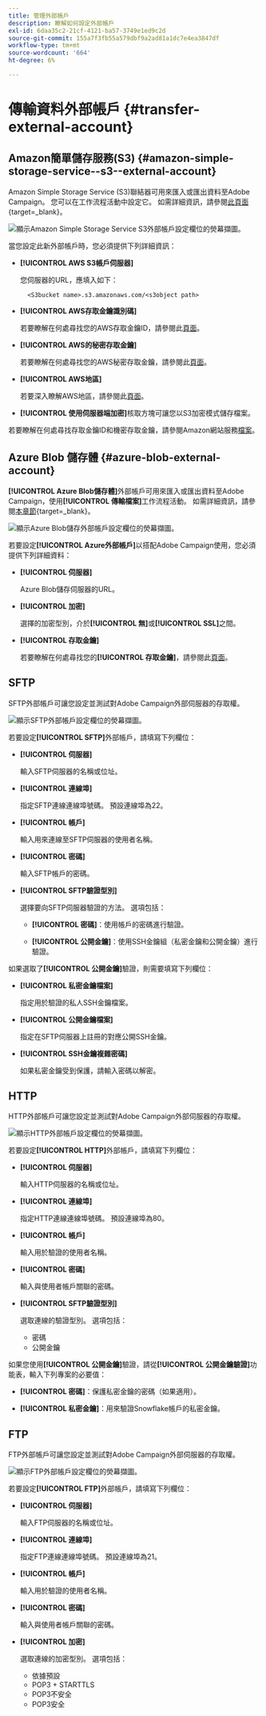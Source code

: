 ```yaml
---
title: 管理外部帳戶
description: 瞭解如何設定外部帳戶
exl-id: 6daa35c2-21cf-4121-ba57-3749e1ed9c2d
source-git-commit: 155a7f3fb55a579dbf9a2ad81a1dc7e4ea3847df
workflow-type: tm+mt
source-wordcount: '664'
ht-degree: 6%

---
```


# 傳輸資料外部帳戶 {#transfer-external-account}

## Amazon簡單儲存服務(S3) {#amazon-simple-storage-service--s3--external-account}

Amazon Simple Storage Service (S3)聯結器可用來匯入或匯出資料至Adobe Campaign。 您可以在工作流程活動中設定它。 如需詳細資訊，請參閱[此頁面](https://experienceleague.adobe.com/en/docs/campaign-web/v8/wf/design-workflows/transfer-file){target=_blank}。

![顯示Amazon Simple Storage Service S3外部帳戶設定欄位的熒幕擷圖。](assets/external-AWS.png)

當您設定此新外部帳戶時，您必須提供下列詳細資訊：

* **[!UICONTROL AWS S3帳戶伺服器]**

  您伺服器的URL，應填入如下：

  `  <S3bucket name>.s3.amazonaws.com/<s3object path>`

* **[!UICONTROL AWS存取金鑰識別碼]**

  若要瞭解在何處尋找您的AWS存取金鑰ID，請參閱此[頁面](https://docs.aws.amazon.com/general/latest/gr/aws-sec-cred-types.html#access-keys-and-secret-access-keys)。

* **[!UICONTROL AWS的秘密存取金鑰]**

  若要瞭解在何處尋找您的AWS秘密存取金鑰，請參閱此[頁面](https://aws.amazon.com/fr/blogs/security/wheres-my-secret-access-key/)。

* **[!UICONTROL AWS地區]**

  若要深入瞭解AWS地區，請參閱此[頁面](https://aws.amazon.com/about-aws/global-infrastructure/regions_az/)。

* **[!UICONTROL 使用伺服器端加密]**&#x200B;核取方塊可讓您以S3加密模式儲存檔案。

若要瞭解在何處尋找存取金鑰ID和機密存取金鑰，請參閱Amazon網站服務[檔案](https://docs.aws.amazon.com/general/latest/gr/aws-sec-cred-types.html#access-keys-and-secret-access-keys)。

## Azure Blob 儲存體 {#azure-blob-external-account}

**[!UICONTROL Azure Blob儲存體]**&#x200B;外部帳戶可用來匯入或匯出資料至Adobe Campaign，使用&#x200B;**[!UICONTROL 傳輸檔案]**&#x200B;工作流程活動。 如需詳細資訊，請參閱[本章節](https://experienceleague.adobe.com/en/docs/campaign-web/v8/wf/design-workflows/transfer-file){target=_blank}。

![顯示Azure Blob儲存外部帳戶設定欄位的熒幕擷圖。](assets/external-azure.png)

若要設定&#x200B;**[!UICONTROL Azure外部帳戶]**&#x200B;以搭配Adobe Campaign使用，您必須提供下列詳細資料：

* **[!UICONTROL 伺服器]**

  Azure Blob儲存伺服器的URL。

* **[!UICONTROL 加密]**

  選擇的加密型別，介於&#x200B;**[!UICONTROL 無]**&#x200B;或&#x200B;**[!UICONTROL SSL]**&#x200B;之間。

* **[!UICONTROL 存取金鑰]**

  若要瞭解在何處尋找您的&#x200B;**[!UICONTROL 存取金鑰]**，請參閱此[頁面](https://docs.microsoft.com/en-us/azure/storage/common/storage-account-keys-manage?tabs=azure-portal)。

## SFTP

SFTP外部帳戶可讓您設定並測試對Adobe Campaign外部伺服器的存取權。

![顯示SFTP外部帳戶設定欄位的熒幕擷圖。](assets/ext-account-sftp.png)

若要設定&#x200B;**[!UICONTROL SFTP]**&#x200B;外部帳戶，請填寫下列欄位：

* **[!UICONTROL 伺服器]**

  輸入SFTP伺服器的名稱或位址。

* **[!UICONTROL 連線埠]**

  指定SFTP連線連線埠號碼。 預設連線埠為22。

* **[!UICONTROL 帳戶]**

  輸入用來連線至SFTP伺服器的使用者名稱。

* **[!UICONTROL 密碼]**

  輸入SFTP帳戶的密碼。

* **[!UICONTROL SFTP驗證型別]**

  選擇要向SFTP伺服器驗證的方法。 選項包括：

   * **[!UICONTROL 密碼]**：使用帳戶的密碼進行驗證。

   * **[!UICONTROL 公開金鑰]**：使用SSH金鑰組（私密金鑰和公開金鑰）進行驗證。

如果選取了&#x200B;**[!UICONTROL 公開金鑰]**&#x200B;驗證，則需要填寫下列欄位：

* **[!UICONTROL 私密金鑰檔案]**

  指定用於驗證的私人SSH金鑰檔案。

* **[!UICONTROL 公開金鑰檔案]**

  指定在SFTP伺服器上註冊的對應公開SSH金鑰。

* **[!UICONTROL SSH金鑰複雜密碼]**

  如果私密金鑰受到保護，請輸入密碼以解密。

## HTTP

HTTP外部帳戶可讓您設定並測試對Adobe Campaign外部伺服器的存取權。

![顯示HTTP外部帳戶設定欄位的熒幕擷圖。](assets/ext-account-http.png)

若要設定&#x200B;**[!UICONTROL HTTP]**&#x200B;外部帳戶，請填寫下列欄位：

* **[!UICONTROL 伺服器]**

  輸入HTTP伺服器的名稱或位址。

* **[!UICONTROL 連線埠]**

  指定HTTP連線連線埠號碼。 預設連線埠為80。

* **[!UICONTROL 帳戶]**

  輸入用於驗證的使用者名稱。

* **[!UICONTROL 密碼]**

  輸入與使用者帳戶關聯的密碼。

* **[!UICONTROL SFTP驗證型別]**

  選取連線的驗證型別。 選項包括：

   * 密碼
   * 公開金鑰

如果您使用&#x200B;**[!UICONTROL 公開金鑰]**&#x200B;驗證，請從&#x200B;**[!UICONTROL 公開金鑰驗證]**&#x200B;功能表，輸入下列專案的必要值：

* **[!UICONTROL 密碼]**：保護私密金鑰的密碼（如果適用）。

* **[!UICONTROL 私密金鑰]**：用來驗證Snowflake帳戶的私密金鑰。



## FTP

FTP外部帳戶可讓您設定並測試對Adobe Campaign外部伺服器的存取權。

![顯示FTP外部帳戶設定欄位的熒幕擷圖。](assets/ext-account-ftp.png)

若要設定&#x200B;**[!UICONTROL FTP]**&#x200B;外部帳戶，請填寫下列欄位：

* **[!UICONTROL 伺服器]**

  輸入FTP伺服器的名稱或位址。

* **[!UICONTROL 連線埠]**

  指定FTP連線連線埠號碼。 預設連線埠為21。

* **[!UICONTROL 帳戶]**

  輸入用於驗證的使用者名稱。

* **[!UICONTROL 密碼]**

  輸入與使用者帳戶關聯的密碼。

* **[!UICONTROL 加密]**

  選取連線的加密型別。 選項包括：

   * 依據預設
   * POP3 + STARTTLS
   * POP3不安全
   * POP3安全
